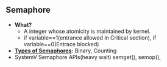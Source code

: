 ## Semaphore
- **What?** 
  - A integer whose atomicity is maintained by kernel.
  - if variable==1(entrance allowed in Critical section), if variable==0(Entrace blocked)
- **[Types of Semaphores](Types_of_Semaphores):** Binary, Counting
- SystemV Semaphore APIs(heavy wait)    semget(), semop(),
